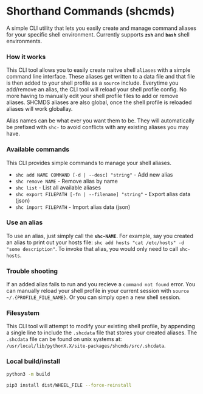# Shorthand Commands (shcmds)
A simple CLI utility that lets you easily create and manage command aliases for your specific shell environment. Currently supports **`zsh`** and **`bash`** shell environments.

### How it works
This CLI tool allows you to easily create naitve shell `aliases` with a simple command line interface. These aliases get written to a data file and that file is then added to your shell profile as a `source` include.
Everytime you add/remove an alias, the CLI tool will reload your shell profile config. No more having to manually edit your shell profile files to add or remove aliases. SHCMDS aliases are also global, once the shell profile is reloaded aliases will work globallay. 

Alias names can be what ever you want them to be. They will automatically be prefixed with `shc-` to avoid conflicts with any existing aliases you may have.

### Available commands
This CLI provides simple commands to manage your shell aliases.
- `shc add NAME COMMAND [-d | --desc] "string"` - Add new alias
- `shc remove NAME` - Remove alias by name
- `shc list` - List all available aliases
- `shc export FILEPATH [-fn | --filename] "string"` - Export alias data (json)
- `shc import FILEPATH` - Import alias data (json)

### Use an alias
To use an alias, just simply call the **`shc-NAME`**. For example, say you created an alias to print out your hosts file: `shc add hosts "cat /etc/hosts" -d "some description"`. To invoke that alias, you would only need to call `shc-hosts`.

### Trouble shooting
If an added alias fails to run and you recieve a `command not found` error. You can manually reload your shell profile in your current session with `source ~/.{PROFILE_FILE_NAME}`. Or you can simply open a new shell session.

### Filesystem
This CLI tool will attempt to modify your existing shell profile, by appending a single line to include the `.shcdata` file that stores your created aliases. The `.shcdata` file can be found on unix systems at: `/usr/local/lib/pythonX.X/site-packages/shcmds/src/.shcdata`.

### Local build/install
```bash
python3 -m build
```

```bash
pip3 install dist/WHEEL_FILE --force-reinstall
```